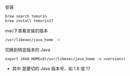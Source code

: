 
安装
```bash
brew search temurin
brew install temurin17
```


mac下查看安装的版本
``` bash
/usr/libexec/java_home -V
```

切换到特定版本的 Java
```
export JAVA_HOME=$(/usr/libexec/java_home -v <version>)
```
+ 其中 <version> 是要切的 Java 版本号，如 1.8 或 17



